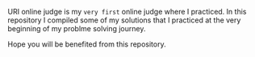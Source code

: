 URI online judge is my `very first` online judge where I practiced. In this repository I compiled some of my solutions that I practiced at the very beginning of my problme solving journey.

Hope you will be benefited from this repository. 